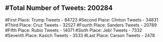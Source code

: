 #Total Number of Tweets: 200284 
---
#First Place: Trump Tweets - 84723
#Second Place: Clinton Tweets - 34831
#Third Place: Cruz Tweets - 32527
#Fourth Place: Sanders Tweets - 20789
#Fifth Place: Rubio Tweets - 14071
#Sixth Place: Jeb! Tweets - 7332
#Seventh Place: Kasich Tweets - 3533
#Last Place: Carson Tweets - 2478
